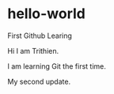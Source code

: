 # hello-world
First Github Learing

Hi I am Trithien.

I am learning Git the first time.

My second update.

